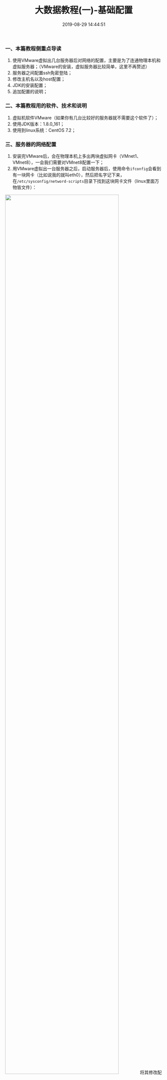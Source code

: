 ﻿---
title: 大数据教程(一)-基础配置
date: 2019-08-29 14:44:51
top: false
cover: false
categories: 大数据
tags: 
  - 环境配置
  - linux
  - 技术
---
### 一、本篇教程侧重点导读
1. 使用VMware虚拟出几台服务器后对网络的配置，主要是为了连通物理本机和虚拟服务器；（VMware的安装，虚拟服务器比较简单，这里不再赘述）
2. 服务器之间配置ssh免密登陆；
3. 修改主机名以及host配置；
4. JDK的安装配置；
5. 追加配置的说明；

### 二、本篇教程用的软件、技术和说明
1. 虚拟机软件VMware（如果你有几台比较好的服务器就不需要这个软件了）；
2. 使用JDK版本：1.8.0_161；
3. 使用到linux系统：CentOS 7.2；

### 三、服务器的网络配置
1. 安装完VMware后，会在物理本机上多出两块虚拟网卡（VMnet1、VMnet8），一会我们需要对VMnet8配置一下；
2. 用VMware虚拟出一台服务器之后，启动服务器后，使用命令`ifconfig`会看到有一块网卡（比如说我的就叫eth0），然后把名字记下来，在`/etc/sysconfig/netword-scripts`目录下找到这块网卡文件（linux里面万物皆文件）：
<img style="width:85%;height:85%" src="http://staticfile.erdongchen.top/blog/blogPicture/20190829/networkCard_update.png"  align=left/>
 将其修改配置如下（网段可自定义）：
<img style="width:85%;height:85%" src="http://staticfile.erdongchen.top/blog/blogPicture/20190829/networkCard_configure.png"  align=left/>
3. 配置完毕之后重启网络`service network restart`
 **<font color=red>防坑：如果网卡重启失败，把网卡文件（我的是ifcfg-eth0）中的mac配置（HWADDR=xx:xx:xx:xx）项删除，再删除网卡相关信息文件`/etc/udev/rules.d/70-persistent-net.rules`,最后重启服务器`reboot`</font>**
 至此，linux服务器配置完毕，在配置VMware的虚拟网络配置！
4. 打开：VMware > 编辑 > 虚拟网络编辑器；修改名字为VMnet8的那块网卡，将子网ip改为广播地址：
<img style="width:85%;height:85%" src="http://staticfile.erdongchen.top/blog/blogPicture/20190829/ipaddr_update.png"  align=left/>
 点击应用之后，VMware会自动将`192.168.6.1`配置成为你的物理机VMnet8的那块网卡，将`192.168.6.2`作为网关地址，如下两图：
<img style="width:85%;height:85%" src="http://staticfile.erdongchen.top/blog/blogPicture/20190829/localhost_explain.png"  align=left/>
<img style="width:85%;height:85%" src="http://staticfile.erdongchen.top/blog/blogPicture/20190829/look_default_gateway.png"  align=left/>

 **<font color=green>启动服务器之后查看ip地址时就是你在ifcfg-eth0文件中配置的ip地址，并且可以从物理机（192.168.6.1）ping通你的服务器（192.168.6.101），此时第一台虚拟机配置完成，你可以使用VMware自带的克隆功能多克隆几台服务器，需要注意的是：克隆出来的服务器的ip地址、mac地址和被克隆的服务器会冲突，需要重新修改一下</font>**
5. 重新生成克隆出来的每一台服务器的mac地址：
<img style="width:85%;height:85%" src="http://staticfile.erdongchen.top/blog/blogPicture/20190829/createMAC.png"  align=left/>
6. 启动每一台克隆出来的服务器并且修改其ip地址：打开`/etc/sysconfig/netword-scripts/ifcfg-eth0`文件 将IPADDR 修改成新的ip地址并重启；
到此，所有服务器的网络配置完成！
<img style="width:85%;height:85%" src="http://staticfile.erdongchen.top/blog/blogPicture/20190829/network_completed.png"  align=left/>

### 四、修改主机名、配置host
1. 主机名：修改每一台机器上的配置文件`/etc/hostname`，并重启；
2. 配置域名：修改`192.168.6.100`机器上面配置文件：`/etc/hosts`,修改完成后，如图所示：
<img style="width:85%;height:85%" src="http://staticfile.erdongchen.top/blog/blogPicture/20190829/hosts_update.png"  align=left/>

 **<font color=green>配置域名的作用是：在后面学习大数据的时候，会频繁使用到各个服务器的ip地址，配置成域名之后方面管理和记忆</font>**
3. 将100上面的hosts文件覆盖到其他机器上面：`scp hosts root@192.168.6.101:/etc/`
 **<font color=red>说明：
 在后面博客中将称`192.168.6.100`为`master`
 在后面博客中将称`192.168.6.101`为`slave1`
 在后面博客中将称`192.168.6.102`为`slave2`
 在后面博客中将称`192.168.6.103`为`slave3`
 在后面博客中将称`192.168.6.104`为`slave4`
</font>**

### 五、ssh免密登陆
1. 在master上输入：`ssh-keygen -t rsa -b 4096`，此时会在当前登录用户家目录下生成.ssh文件夹,里面会有一对秘钥，查看命令`ll ~/.ssh`；

 **<font color=green>参数说明：
 -t type 指定要创建的密钥类型。可以使用："rsa1"(SSH-1) "rsa"(SSH-2) "dsa"(SSH-2)
 -b bits 指定密钥长度。对于RSA密钥，最小要求768位，默认是2048位。DSA密钥必须恰好是1024位(FIPS 186-2 标准的要求)。</font>**
2. 接着输入`ssh-copy-id -i ~/.ssh/id_rsa.pub root@slave1`，这时会让你输入slave1的root账号密码，这句命令的效果是将刚刚生成的id_rsa.pub里面的信息追加到101服务器上/root/.ssh目录下的authorized_keys文件中；

 **<font color=green>这时就可以从master免密登录到slave1上了：`ssh root@slave1` </font>**
 **<font color=red>注意：如果还需要从slave1免密登录到master，则需要在slave1服务器上执行第1和2两步</font>**
 你还可以将所有的服务器配置成互为免密登录，配置成互为免密登录之后，方便后面学习大数据的时候少踩坑；
 后面在hdfs集群启动的时候，还需要将自己和自己配置成免密登录，不然会有问题。

### 六、JDK的安装配置
1. 将事先准备好的jdk的tar.gz包上传到master上解压：`tar -xzvf jdk-8u161-linux-x64.tar.gz -C /usr/local/`

 **<font color=green>-C 解压文件到指定的目录 </font>**
2. 编辑配置环境变量`vim /etc/profile`,添加如下配置：
````java
JAVA_HOME=/usr/local/jdk1.8.0_161
CLASSPATH=$JAVA_HOME/lib/
PATH=$PATH:$JAVA_HOME/bin
export PATH JAVA_HOME CLASSPATH
````
3. 执行命令 ：`source /etc/profile`
4. 查看安装情况`java -version`

 **<font color=red>JDK在每台机器上都需要安装！</font>**
 
### 七、追加配置的说明（2019.11.27）
 由于后面要建立完成的大数据平台，所以追加本节内容，用于说明后面搭建的集群规划
1. 新增了一台服务器`192.168.6.105`和前面服务器一样需要配置免密、JDK等基础配置；
2. 集群规划：
|主机名|IP|安装的软件|运行的进程|
|:-:|:---:|:---------:|:---------:|
|master|192.168.6.100|jdk、hadoop|NameNode、DFSZKFailoverController(zkfc)|
|slave1|192.168.6.101|jdk、hadoop|NameNode、DFSZKFailoverController(zkfc)、ResourceManager|
|slave2|192.168.6.102|jdk、hadoop|ResourceManager|
|slave3|192.168.6.103|jdk、hadoop、zookeeper|DataNode、NodeManager、JournalNode、QuorumPeerMain|
|slave4|192.168.6.104|jdk、hadoop、zookeeper|DataNode、NodeManager、JournalNode、QuorumPeerMain|
|slave5|192.168.6.105|jdk、hadoop、zookeeper|DataNode、NodeManager、JournalNode、QuorumPeerMain|
												
 
